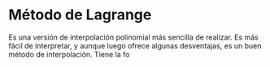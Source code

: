 # Método de Lagrange
 
Es una versión de interpolación polinomial más sencilla de realizar. Es más fácil de interpretar, y aunque luego ofrece algunas desventajas, es un buen método de interpolación. Tiene la fo
<!--stackedit_data:
eyJoaXN0b3J5IjpbLTE5OTA3NTYwMzgsMTU3MzQ2MzQzOCwtOD
kwNTA3NTJdfQ==
-->